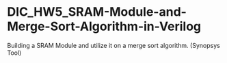 # DIC_HW5_SRAM-Module-and-Merge-Sort-Algorithm-in-Verilog
Building a SRAM Module and utilize it on a merge sort algorithm. (Synopsys Tool)
